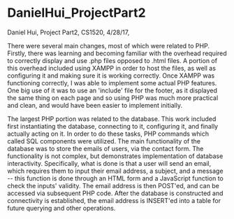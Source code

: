# DanielHui_ProjectPart2

Daniel Hui,
Project Part2,
CS1520,
4/28/17,

There were several main changes, most of which were related to PHP. Firstly, there was learning and becoming familiar with the overhead required to correctly display and use .php files opposed to .html files. A portion of this overhead included using XAMPP in order to host the files, as well as configuring it and making sure it is working correctly. Once XAMPP was functioning correctly, I was able to implement some actual PHP features. One big use of it was to use an 'include' file for the footer, as it displayed the same thing on each page and so using PHP was much more practical and clean, and would have been easier to implement initially.

The largest PHP portion was related to the database. This work included first instantiating the database, connecting to it, configuring it, and finally actually acting on it. In order to do these tasks, PHP commands which called SQL components were utilized. The main functionality of the database was to store the emails of users, via the contact form. The functionality is not complex, but demonstrates implementation of database interactivity. Specifically, what is done is that a user will send an email, which requires them to input their email address, a subject, and a message -- this function is done through an HTML form and a JavaScript function to check the inputs' validity. The email address is then POST'ed, and can be accessed via subsequent PHP code. After the database is constructed and connectivity is established, the email address is INSERT'ed into a table for future querying and other operations. 

